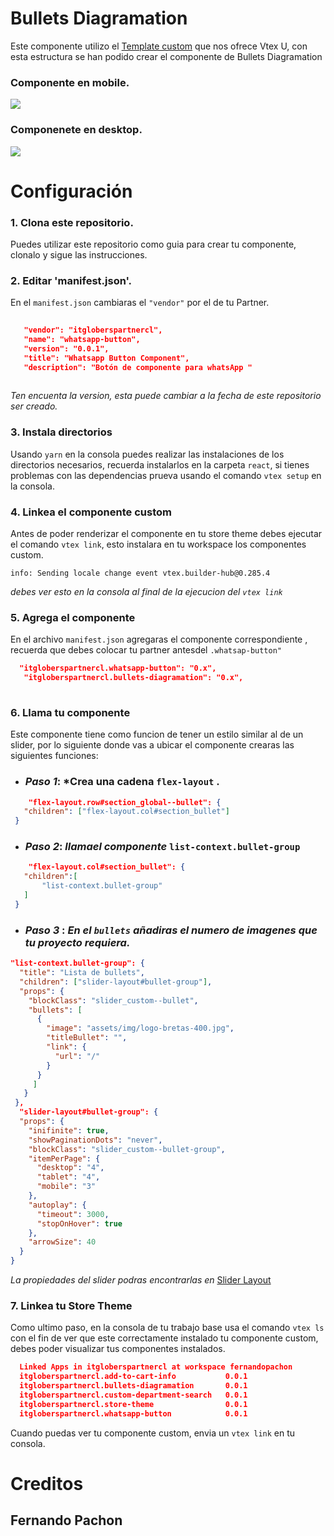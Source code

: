 # Bullets Diagramation

Este componente utilizo el [Template custom](http://https://github.com/vtex-apps/react-app-template "Template custom") que nos ofrece Vtex U, con esta estructura se han podido crear el componente de Bullets Diagramation

### Componente en mobile.
![](https://github.com/FernandoPachon/component-custom-bullets-diagramation/blob/main/assets/buller-phone.png?raw=true)

### Componenete en desktop.
![](https://github.com/FernandoPachon/component-custom-bullets-diagramation/blob/main/assets/bullet-desktop.png?raw=true)

# Configuración

### 1. Clona este repositorio.

   Puedes utilizar este repositorio como guia para crear tu componente, clonalo y sigue las instrucciones.

### 2. Editar 'manifest.json'.

   En el `manifest.json` cambiaras el `"vendor"` por el de tu Partner.
   
       
   ```json
    
      "vendor": "itgloberspartnercl",
      "name": "whatsapp-button",
      "version": "0.0.1",
      "title": "Whatsapp Button Component",
      "description": "Botón de componente para whatsApp "
     
  ```
  
 *Ten encuenta la version, esta puede cambiar a la fecha de este repositorio ser creado.*
 
 ### 3. Instala directorios
 
 Usando `yarn` en la consola puedes realizar las instalaciones de los directorios necesarios, recuerda instalarlos en la carpeta `react`, si tienes problemas con las dependencias prueva usando el comando `vtex setup` en la consola.
   
### 4. Linkea el componente custom

Antes de poder renderizar el componente en tu store theme debes ejecutar el comando `vtex link`, esto instalara en tu workspace los componentes custom.

`info: Sending locale change event vtex.builder-hub@0.285.4`

*debes ver esto en la consola al final de la ejecucion del `vtex link`*

### 5. Agrega el componente

En el archivo `manifest.json` agregaras el componente correspondiente , recuerda que debes colocar tu partner antesdel `.whatsap-button"`

 ```json
   "itgloberspartnercl.whatsapp-button": "0.x",
    "itgloberspartnercl.bullets-diagramation": "0.x",
    
  ```
 ### 6. Llama tu componente
 
 Este componente tiene como funcion de tener un estilo similar al de un slider, por lo siguiente donde vas a ubicar el componente crearas las siguientes funciones: 
 
 *  ### *Paso 1*: *Crea una cadena `flex-layout` .
 
 ```json
     "flex-layout.row#section_global--bullet": {
    "children": ["flex-layout.col#section_bullet"]
  }
  ```
 *  ### *Paso 2*: *llamael componente* `list-context.bullet-group`
 ```json
     "flex-layout.col#section_bullet": {
    "children":[
        "list-context.bullet-group"
    ]
  }
 ```
 * ### *Paso 3* : *En el `bullets` añadiras el numero de imagenes que tu proyecto requiera.*
  ```json
"list-context.bullet-group": {
    "title": "Lista de bullets",
    "children": ["slider-layout#bullet-group"],
    "props": {
      "blockClass": "slider_custom--bullet",
      "bullets": [
        {
          "image": "assets/img/logo-bretas-400.jpg",
          "titleBullet": "",
          "link": {
            "url": "/"
          }
        }
       ]
     }
   },
    "slider-layout#bullet-group": {
    "props": {
      "inifinite": true,
      "showPaginationDots": "never",
      "blockClass": "slider_custom--bullet-group",
      "itemPerPage": {
        "desktop": "4",
        "tablet": "4",
        "mobile": "3"
      },
      "autoplay": {
        "timeout": 3000,
        "stopOnHover": true
      },
      "arrowSize": 40
    }
  }
 ```
 *La propiedades del slider podras encontrarlas en* [Slider Layout](https://developers.vtex.com/vtex-developer-docs/docs/vtex-slider-layout "Slider Layout")
 ### 7. Linkea tu Store Theme
 
 Como ultimo paso, en la consola de tu trabajo base usa el comando  `vtex ls` con el fin de ver que este correctamente instalado tu componente custom, debes poder visualizar tus componentes instalados.
 
  ```json
    Linked Apps in itgloberspartnercl at workspace fernandopachon
    itgloberspartnercl.add-to-cart-info           0.0.1
    itgloberspartnercl.bullets-diagramation       0.0.1
    itgloberspartnercl.custom-department-search   0.0.1
    itgloberspartnercl.store-theme                0.0.1
    itgloberspartnercl.whatsapp-button            0.0.1 
  ```
  Cuando puedas ver tu componente custom, envia un `vtex link` en tu consola.
  
  # Creditos
  ## Fernando Pachon
